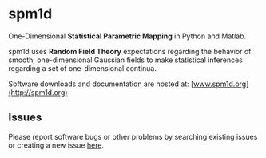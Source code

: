 spm1d
=====

One-Dimensional <b>Statistical Parametric Mapping</b> in Python and Matlab.
 
 
spm1d uses <b>Random Field Theory</b> expectations regarding the behavior of smooth, one-dimensional Gaussian fields to make statistical inferences regarding a set of one-dimensional continua.

Software downloads and documentation are hosted at:
[www.spm1d.org](http://spm1d.org)

Issues
------

Please report software bugs or other problems by searching existing issues or creating a new issue [here](https://github.com/0todd0000/spm1d/issues).

